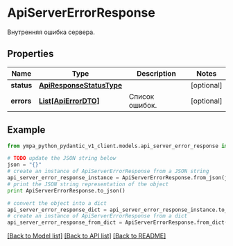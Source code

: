 # ApiServerErrorResponse

Внутренняя ошибка сервера.

## Properties
Name | Type | Description | Notes
------------ | ------------- | ------------- | -------------
**status** | [**ApiResponseStatusType**](ApiResponseStatusType.md) |  | [optional] 
**errors** | [**List[ApiErrorDTO]**](ApiErrorDTO.md) | Список ошибок. | [optional] 

## Example

```python
from ympa_python_pydantic_v1_client.models.api_server_error_response import ApiServerErrorResponse

# TODO update the JSON string below
json = "{}"
# create an instance of ApiServerErrorResponse from a JSON string
api_server_error_response_instance = ApiServerErrorResponse.from_json(json)
# print the JSON string representation of the object
print ApiServerErrorResponse.to_json()

# convert the object into a dict
api_server_error_response_dict = api_server_error_response_instance.to_dict()
# create an instance of ApiServerErrorResponse from a dict
api_server_error_response_from_dict = ApiServerErrorResponse.from_dict(api_server_error_response_dict)
```
[[Back to Model list]](../README.md#documentation-for-models) [[Back to API list]](../README.md#documentation-for-api-endpoints) [[Back to README]](../README.md)


